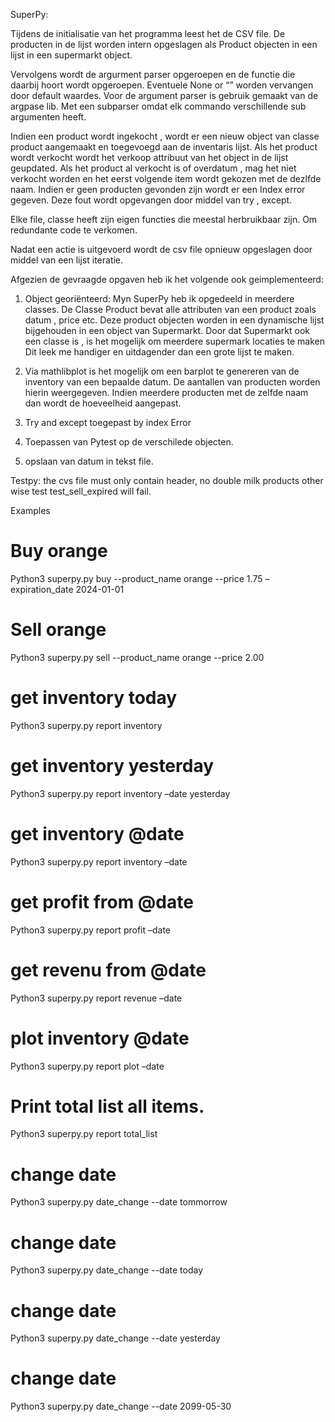 SuperPy:

Tijdens de initialisatie van het programma leest het de CSV file. De producten in de lijst worden intern opgeslagen als Product objecten in een lijst in een supermarkt object.

Vervolgens  wordt de argurment parser opgeroepen en de functie die daarbij hoort wordt opgeroepen. Eventuele None or “” worden vervangen door default waardes. Voor de argument parser is gebruik gemaakt van de argpase lib. Met een subparser omdat elk commando verschillende sub argumenten heeft.

Indien een product wordt ingekocht , wordt er een nieuw object van classe product aangemaakt en toegevoegd aan de inventaris lijst. Als het product wordt verkocht wordt het verkoop attribuut van het object in de lijst geupdated. Als het product al verkocht is of overdatum , mag het niet verkocht worden en het eerst volgende item wordt gekozen met de dezlfde naam. Indien er geen producten gevonden zijn wordt er een Index error gegeven. Deze fout wordt opgevangen door middel van try , except.

Elke file, classe heeft zijn eigen functies die meestal herbruikbaar zijn. Om redundante code te verkomen.

Nadat een actie is uitgevoerd wordt de csv file opnieuw opgeslagen door middel van een lijst iteratie.

Afgezien de gevraagde opgaven heb ik het volgende ook geimplementeerd:
 
1)	Object georiënteerd:
    Myn SuperPy heb ik opgedeeld in meerdere classes. 
    De Classe Product bevat alle attributen van een product zoals datum , price etc.
    Deze product objecten  worden in een dynamische lijst bijgehouden in een object van Supermarkt.
    Door dat Supermarkt ook een classe is , is het mogelijk om meerdere supermark locaties te maken
    Dit leek me handiger en uitdagender dan een grote lijst te maken. 

2)	Via mathlibplot is het mogelijk om een barplot te genereren van de inventory van een bepaalde datum. De aantallen van producten 
    worden hierin weergegeven. Indien meerdere producten met de zelfde naam dan wordt de hoeveelheid aangepast.
3)	Try and except toegepast by index Error
4)	Toepassen van Pytest op de verschilede objecten.
5)  opslaan van datum in tekst file.

Testpy:
the cvs file must only contain header, no double milk products other wise test test_sell_expired will fail.

Examples

# Buy orange 
Python3 superpy.py buy --product_name orange  --price 1.75 –expiration_date 2024-01-01

# Sell orange
Python3 superpy.py sell --product_name orange  --price 2.00  

# get inventory today
Python3 superpy.py report inventory 

# get inventory yesterday
Python3 superpy.py report inventory –date yesterday

# get inventory @date 
Python3 superpy.py report inventory –date <date>

# get profit from @date 
Python3 superpy.py report profit  –date <date>

# get revenu from @date 
Python3 superpy.py report revenue  –date <date>

# plot inventory @date 
Python3 superpy.py report plot –date <date>

# Print total list all items. 
Python3 superpy.py report total_list

# change date
Python3 superpy.py date_change --date tommorrow

# change date
Python3 superpy.py date_change --date today

# change date
Python3 superpy.py date_change --date yesterday

# change date
Python3 superpy.py date_change --date 2099-05-30
